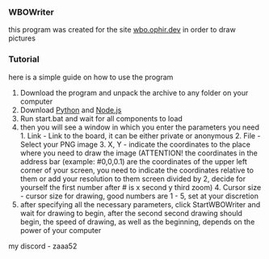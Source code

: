 ### WBOWriter
  this program was created for the site [wbo.ophir.dev](https://wbo.ophir.dev) in order to draw pictures
### Tutorial
  here is a simple guide on how to use the program

  1. Download the program and unpack the archive to any folder on your computer
  2. Download [Python](https://www.python.org/) and [Node.js](https://nodejs.org/)
  3. Run start.bat and wait for all components to load
  4. then you will see a window in which you enter the parameters you need
         1. Link - Link to the board, it can be either private or anonymous
         2. File - Select your PNG image
         3. X, Y - indicate the coordinates to the place where you need to draw the image (ATTENTION! the coordinates in the address bar (example: #0,0,0.1) are the coordinates of the upper left corner of your screen, you need to indicate the coordinates relative to them or add your resolution to them screen divided by 2, decide for yourself the first number after # is x second y third zoom)
         4. Cursor size - cursor size for drawing, good numbers are 1 - 5, set at your discretion
  5. after specifying all the necessary parameters, click StartWBOWriter and wait for drawing to begin, after the second second drawing should begin, the speed of drawing, as well as the beginning, depends on the power of your computer

my discord - zaaa52

